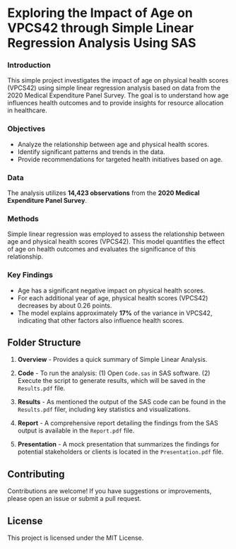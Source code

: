 # Exploring the Impact of Age on VPCS42 through Simple Linear Regression Analysis Using SAS

### Introduction
This simple project investigates the impact of age on physical health scores (VPCS42) using simple linear regression analysis based on data from the 2020 Medical Expenditure Panel Survey. The goal is to understand how age influences health outcomes and to provide insights for resource allocation in healthcare.

### Objectives
- Analyze the relationship between age and physical health scores.
- Identify significant patterns and trends in the data.
- Provide recommendations for targeted health initiatives based on age.

### Data
The analysis utilizes **14,423 observations** from the **2020 Medical Expenditure Panel Survey**.

### Methods
Simple linear regression was employed to assess the relationship between age and physical health scores (VPCS42). This model quantifies the effect of age on health outcomes and evaluates the significance of this relationship.

### Key Findings
- Age has a significant negative impact on physical health scores.
- For each additional year of age, physical health scores (VPCS42) decreases by about 0.26 points.
- The model explains approximately **17%** of the variance in VPCS42, indicating that other factors also influence health scores.

## Folder Structure
1. **Overview** - Provides a quick summary of Simple Linear Analysis.
   
2. **Code** - To run the analysis:
  (1) Open `Code.sas` in SAS software.
  (2) Execute the script to generate results, which will be saved in the `Results.pdf` file.

3. **Results** - As mentioned the output of the SAS code can be found in the `Results.pdf` filer, including key statistics and visualizations.

4. **Report** - A comprehensive report detailing the findings from the SAS output is available in the `Report.pdf` file.

5. **Presentation** - A mock presentation that summarizes the findings for potential stakeholders or clients is located in the `Presentation.pdf` file.

## Contributing
Contributions are welcome! If you have suggestions or improvements, please open an issue or submit a pull request.

## License
This project is licensed under the MIT License.
